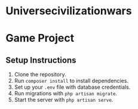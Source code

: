 # Universecivilizationwars
# Game Project

## Setup Instructions
1. Clone the repository.
2. Run `composer install` to install dependencies.
3. Set up your `.env` file with database credentials.
4. Run migrations with `php artisan migrate`.
5. Start the server with `php artisan serve`.
